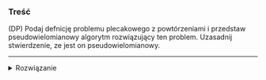 ### Treść
(DP)
Podaj defnicję problemu plecakowego z powtórzeniami i przedstaw pseudowielomianowy algorytm rozwiązujący ten problem. Uzasadnij stwierdzenie, ze jest on pseudowielomianowy.

------
<details><summary>Rozwiązanie</summary>
<p>

